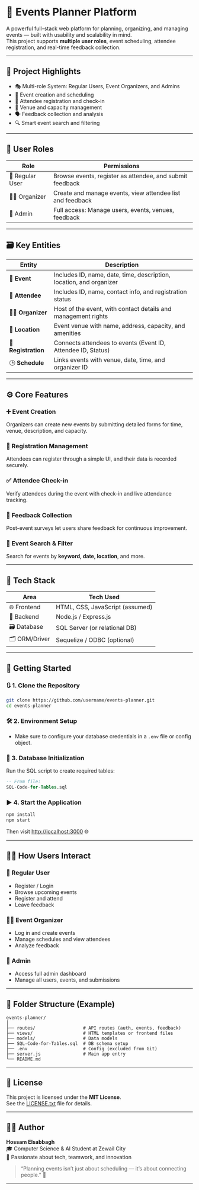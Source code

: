 # 📅 Events Planner Platform

A powerful full-stack web platform for planning, organizing, and managing events — built with usability and scalability in mind.  
This project supports **multiple user roles**, event scheduling, attendee registration, and real-time feedback collection.

---

## 🚀 Project Highlights

- 🎭 Multi-role System: Regular Users, Event Organizers, and Admins  
- 📆 Event creation and scheduling  
- 🧍 Attendee registration and check-in  
- 📍 Venue and capacity management  
- 🗣️ Feedback collection and analysis  
- 🔍 Smart event search and filtering

---

## 👥 User Roles

| Role             | Permissions                                                                 |
|------------------|-----------------------------------------------------------------------------|
| 🧑 Regular User   | Browse events, register as attendee, and submit feedback                   |
| 🧑‍💼 Organizer     | Create and manage events, view attendee list and feedback                 |
| 👮 Admin          | Full access: Manage users, events, venues, feedback                        |

---

## 🗃️ Key Entities

| Entity       | Description                                                                                     |
|--------------|-------------------------------------------------------------------------------------------------|
| 📅 **Event**         | Includes ID, name, date, time, description, location, and organizer                     |
| 👤 **Attendee**      | Includes ID, name, contact info, and registration status                                |
| 🧑‍💼 **Organizer**    | Host of the event, with contact details and management rights                           |
| 🏢 **Location**      | Event venue with name, address, capacity, and amenities                                |
| 📝 **Registration**  | Connects attendees to events (Event ID, Attendee ID, Status)                            |
| 🕒 **Schedule**      | Links events with venue, date, time, and organizer ID                                   |

---

## ⚙️ Core Features

### ➕ Event Creation
Organizers can create new events by submitting detailed forms for time, venue, description, and capacity.

### 📝 Registration Management
Attendees can register through a simple UI, and their data is recorded securely.

### ✅ Attendee Check-in
Verify attendees during the event with check-in and live attendance tracking.

### 💬 Feedback Collection
Post-event surveys let users share feedback for continuous improvement.

### 🔎 Event Search & Filter
Search for events by **keyword, date, location**, and more.

---

## 🧪 Tech Stack

| Area           | Tech Used                       |
|----------------|----------------------------------|
| 🌐 Frontend    | HTML, CSS, JavaScript (assumed)  |
| 🧠 Backend     | Node.js / Express.js             |
| 🗃️ Database     | SQL Server (or relational DB)     |
| 🗂️ ORM/Driver   | Sequelize / ODBC (optional)       |

---

## 🚦 Getting Started

### 🔃 1. Clone the Repository
```bash
git clone https://github.com/username/events-planner.git
cd events-planner
```

### 🛠️ 2. Environment Setup
- Make sure to configure your database credentials in a `.env` file or config object.

### 🧱 3. Database Initialization
Run the SQL script to create required tables:

```sql
-- From file:
SQL-Code-for-Tables.sql
```

### ▶️ 4. Start the Application
```bash
npm install
npm start
```
Then visit [http://localhost:3000](http://localhost:3000) 🌐

---

## 👨‍💼 How Users Interact

### 👤 Regular User
- Register / Login
- Browse upcoming events
- Register and attend
- Leave feedback

### 🧑‍💼 Event Organizer
- Log in and create events
- Manage schedules and view attendees
- Analyze feedback

### 👮 Admin
- Access full admin dashboard
- Manage all users, events, and submissions

---

## 📂 Folder Structure (Example)

```
events-planner/
│
├── routes/                  # API routes (auth, events, feedback)
├── views/                   # HTML templates or frontend files
├── models/                  # Data models
├── SQL-Code-for-Tables.sql  # DB schema setup
├── .env                     # Config (excluded from Git)
├── server.js                # Main app entry
└── README.md
```

---

## 📄 License

This project is licensed under the **MIT License**.  
See the [LICENSE.txt](LICENSE.txt) file for details.

---

## 🧑‍💻 Author

**Hossam Elsabbagh**  
🎓 Computer Science & AI Student at Zewail City  
🔧 Passionate about tech, teamwork, and innovation  

> “Planning events isn’t just about scheduling — it’s about connecting people.” 🤝

---


